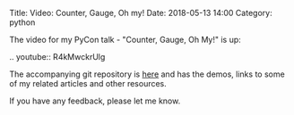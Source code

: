 Title: Video: Counter, Gauge, Oh my!
Date: 2018-05-13 14:00
Category: python

The video for my PyCon talk - "Counter, Gauge, Oh My!" is up:

.. youtube:: R4kMwckrUlg

The accompanying git repository is [here](https://github.com/amitsaha/python-monitoring-talk#slides) and has
the demos, links to some of my related articles and other resources.

If you have any feedback, please let me know.
